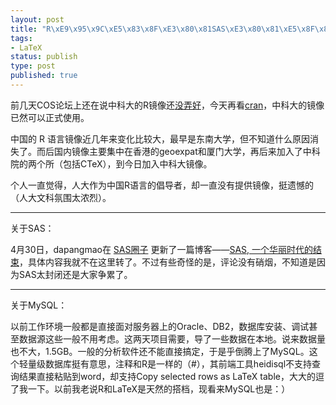 ```yaml
--- 
layout: post
title: "R\xE9\x95\x9C\xE5\x83\x8F\xE3\x80\x81SAS\xE3\x80\x81\xE5\x8F\x8AMySQL"
tags: 
- LaTeX
status: publish
type: post
published: true
---
```

前几天COS论坛上还在说中科大的R镜像还<a href="http://cos.name/cn/topic/104268" target="_blank">没弄好</a>，今天再看<a href="http://cran.r-project.org/mirrors.html" target="_blank">cran</a>，中科大的镜像已然可以正式使用。

中国的 R 语言镜像近几年来变化比较大，最早是东南大学，但不知道什么原因消失了。而后国内镜像主要集中在香港的geoexpat和厦门大学，再后来加入了中科院的两个所（包括CTeX），到今日加入中科大镜像。

个人一直觉得，人大作为中国R语言的倡导者，却一直没有提供镜像，挺遗憾的（人大文科氛围太浓烈）。

--------

关于SAS：

4月30日，dapangmao在 <a href="http://www.mysas.net/sns/index.php" target="_blank">SAS圈子</a> 更新了一篇博客——<a href="http://www.mysas.net/sns/space.php?uid=808&amp;do=blog&amp;id=853" target="_blank">SAS, 一个华丽时代的结束</a>，具体内容我就不在这里转了。不过有些奇怪的是，评论没有硝烟，不知道是因为SAS太封闭还是大家争累了。

------------

关于MySQL：

以前工作环境一般都是直接面对服务器上的Oracle、DB2，数据库安装、调试甚至数据源这些一般不用考虑。这两天项目需要，导了一些数据在本地。说来数据量也不大，1.5GB。一般的分析软件还不能直接搞定，于是乎倒腾上了MySQL。这个轻量级数据库挺有意思，注释和R是一样的（#），其前端工具heidisql不支持查询结果直接粘贴到word，却支持Copy selected rows as LaTeX table，大大的逗了我一下。以前我老说R和LaTeX是天然的搭档，现看来MySQL也是：）
